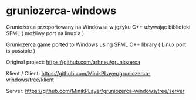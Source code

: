 # gruniozerca-windows
Gruniożerca przeportowany na Windowsa w języku C++ używając biblioteki SFML ( możliwy port na linux'a )

Gruniozerca game ported to Windows using SFML C++ library ( Linux port is possible )

Original project: https://github.com/arhneu/gruniozerca

Klient / Client: https://github.com/MinikPLayer/gruniozerca-windows/tree/klient

Server: https://github.com/MinikPLayer/gruniozerca-windows/tree/server
